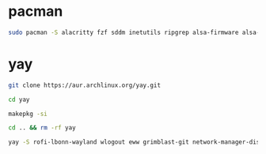 # pacman
```bash
sudo pacman -S alacritty fzf sddm inetutils ripgrep alsa-firmware alsa-utils bluez bluez-utils cliphist nvidia htop pipewire pavucontrol nodejs wl-clipboard mako hyprpaper chrony pkgfile udiskie socat gvfs network-manager-applet sox
```

# yay
```bash
git clone https://aur.archlinux.org/yay.git
```
```bash
cd yay
```
```bash
makepkg -si
```
```bash
cd .. && rm -rf yay
```
```bash
yay -S rofi-lbonn-wayland wlogout eww grimblast-git network-manager-dispatcher-chrony sddm-conf-git showmethekey
```